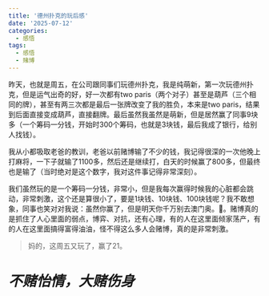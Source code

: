 ```yaml
---
title: '德州扑克的玩后感'
date: '2025-07-12'
categories:
  - 感悟
tags:
  - 感悟
  - 赌博
---
```


昨天，也就是周五，在公司跟同事们玩德州扑克，我是纯萌新，第一次玩德州扑克，但是运气出奇的好，好一次都有two paris（两个对子）甚至是葫芦（三个相同的牌），甚至有两三次都是最后一张牌改变了我的胜负，本来是two paris，结果到后面直接变成葫芦，直接翻牌。最后虽然我虽然是萌新，但是居然赢了同事9块多（一个筹码一分钱，开始时300个筹码，也就是3块钱，最后我成了银行，给别人找钱）。

我从小都吸取老爸的教训，老爸以前赌博输了不少的钱，我记得很深的一次他晚上打麻将，一下子就输了1100多，然后还是继续打，白天的时候赢了800多，但最终也是输了（当时绝对是这个数字，我对这件事记得非常深刻）。

我们虽然玩的是一个筹码一分钱，非常小，但是我每次赢得时候我的心脏都会跳动，非常刺激，这个还是算很小了，要是1块钱、10块钱、100块钱呢？我不敢想象，同事也笑对对我说：虽然你赢了，但是明天你千万别去澳门奥。🤣。赌博真的是抓住了人心里面的弱点，博弈、对抗，还有心理，有的人在这里面倾家荡产，有的人在这里面搞得富得油油，怪不得这么多人会赌博，真的是非常刺激。

> 妈的，这周五又玩了，赢了21。

# _不赌怡情，大赌伤身_